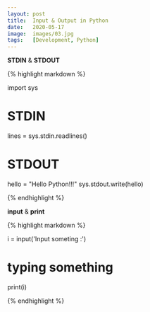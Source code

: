 ```yaml
---
layout: post
title:  Input & Output in Python
date:   2020-05-17
image:  images/03.jpg
tags:   [Development, Python]
---
```

**STDIN** & **STDOUT**

{% highlight markdown %}

import sys

# STDIN
lines = sys.stdin.readlines()

# STDOUT
hello = "Hello Python!!!"
sys.stdout.write(hello)

{% endhighlight %}

**input** & **print**

{% highlight markdown %}

i = input('Input someting :')
# typing something
print(i)

{% endhighlight %}
